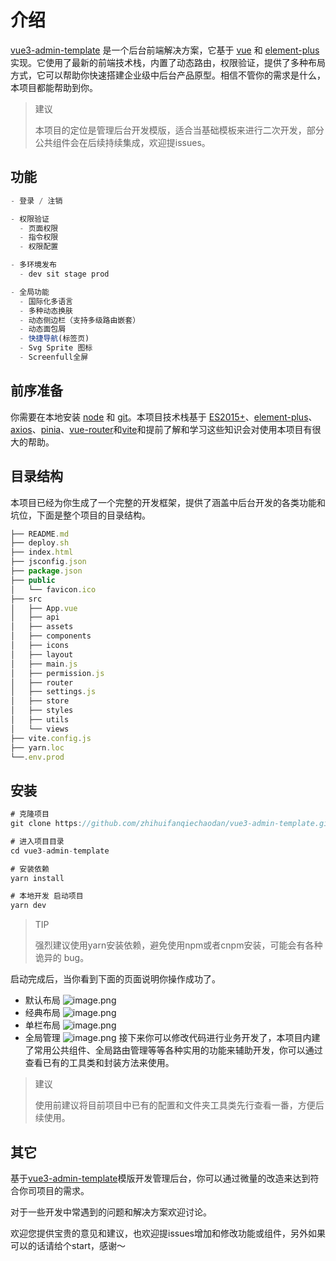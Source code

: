 # 介绍

[vue3-admin-template](https://github.com/zhihuifanqiechaodan/vue3-admin-template.git) 是一个后台前端解决方案，它基于 [vue](https://github.com/vuejs/vue) 和 [element-plus](https://github.com/element-plus/element-plus.git)实现。它使用了最新的前端技术栈，内置了动态路由，权限验证，提供了多种布局方式，它可以帮助你快速搭建企业级中后台产品原型。相信不管你的需求是什么，本项目都能帮助到你。

> 建议
> 
> 本项目的定位是管理后台开发模版，适合当基础模板来进行二次开发，部分公共组件会在后续持续集成，欢迎提issues。


## 功能

```js
- 登录 / 注销

- 权限验证
  - 页面权限
  - 指令权限
  - 权限配置

- 多环境发布
  - dev sit stage prod

- 全局功能
  - 国际化多语言
  - 多种动态换肤
  - 动态侧边栏（支持多级路由嵌套）
  - 动态面包屑
  - 快捷导航(标签页)
  - Svg Sprite 图标
  - Screenfull全屏
```
## 前序准备
你需要在本地安装 [node](http://nodejs.org/) 和 [git](https://git-scm.com/)。本项目技术栈基于 [ES2015+](http://es6.ruanyifeng.com/)、[element-plus](https://github.com/element-plus/element-plus.git)、[axios](https://github.com/axios/axios.git[)、[pinia](https://github.com/vuejs/pinia.git)、[vue-router](https://github.com/vuejs/vue-router.git)和[vite](https://github.com/vitejs/vite.git)和提前了解和学习这些知识会对使用本项目有很大的帮助。

## 目录结构
本项目已经为你生成了一个完整的开发框架，提供了涵盖中后台开发的各类功能和坑位，下面是整个项目的目录结构。

```js
├── README.md
├── deploy.sh
├── index.html
├── jsconfig.json
├── package.json
├── public
│   └── favicon.ico
├── src
│   ├── App.vue
│   ├── api
│   ├── assets
│   ├── components
│   ├── icons
│   ├── layout
│   ├── main.js
│   ├── permission.js
│   ├── router
│   ├── settings.js
│   ├── store
│   ├── styles
│   ├── utils
│   └── views
├── vite.config.js
├── yarn.loc
└──.env.prod
```

## 安装

```js
# 克隆项目
git clone https://github.com/zhihuifanqiechaodan/vue3-admin-template.git

# 进入项目目录
cd vue3-admin-template

# 安装依赖
yarn install

# 本地开发 启动项目
yarn dev
```

> TIP
> 
> 强烈建议使用yarn安装依赖，避免使用npm或者cnpm安装，可能会有各种诡异的 bug。

启动完成后，当你看到下面的页面说明你操作成功了。

- 默认布局
![image.png](https://p6-juejin.byteimg.com/tos-cn-i-k3u1fbpfcp/f2ae304dca124ba4bb6c065c595fb194~tplv-k3u1fbpfcp-watermark.image?)
- 经典布局
![image.png](https://p9-juejin.byteimg.com/tos-cn-i-k3u1fbpfcp/4b8dce0a0ec1438eb2b5d458a3335aa9~tplv-k3u1fbpfcp-watermark.image?)
- 单栏布局
![image.png](https://p3-juejin.byteimg.com/tos-cn-i-k3u1fbpfcp/f434480d59874512a90213f5b7d091e2~tplv-k3u1fbpfcp-watermark.image?)
- 全局管理
![image.png](https://p9-juejin.byteimg.com/tos-cn-i-k3u1fbpfcp/850bc947654b4863b680519d6bb9b4f1~tplv-k3u1fbpfcp-watermark.image?)
接下来你可以修改代码进行业务开发了，本项目内建了常用公共组件、全局路由管理等等各种实用的功能来辅助开发，你可以通过查看已有的工具类和封装方法来使用。

> 建议
> 
> 使用前建议将目前项目中已有的配置和文件夹工具类先行查看一番，方便后续使用。

## 其它
基于[vue3-admin-template](https://github.com/zhihuifanqiechaodan/vue3-admin-template.git)模版开发管理后台，你可以通过微量的改造来达到符合你司项目的需求。

对于一些开发中常遇到的问题和解决方案欢迎讨论。

欢迎您提供宝贵的意见和建议，也欢迎提issues增加和修改功能或组件，另外如果可以的话请给个start，感谢～
